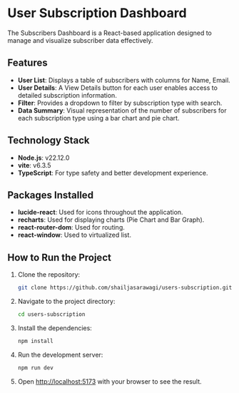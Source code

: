 # User Subscription Dashboard

The Subscribers Dashboard is a React-based application designed to manage and visualize subscriber data effectively.

## Features

- **User List**: Displays a table of subscribers with columns for Name, Email.
- **User Details**: A View Details button for each user enables access to detailed subscription information.
- **Filter**: Provides a dropdown to filter by subscription type with search.
- **Data Summary**: Visual representation of the number of subscribers for each subscription type using a bar chart and pie chart.

## Technology Stack

- **Node.js**: v22.12.0
- **vite**: v6.3.5
- **TypeScript**: For type safety and better development experience.

## Packages Installed

- **lucide-react**: Used for icons throughout the application.
- **recharts**: Used for displaying charts (Pie Chart and Bar Graph).
- **react-router-dom**: Used for routing.
- **react-window**: Used to virtualized list.

## How to Run the Project

1. Clone the repository:

   ```bash
   git clone https://github.com/shailjasarawagi/users-subscription.git
   ```

2. Navigate to the project directory:

   ```bash
   cd users-subscription
   ```

3. Install the dependencies:

   ```bash
   npm install
   ```

4. Run the development server:

   ```bash
   npm run dev
   ```

5. Open [http://localhost:5173](http://localhost:5173) with your browser to see the result.
